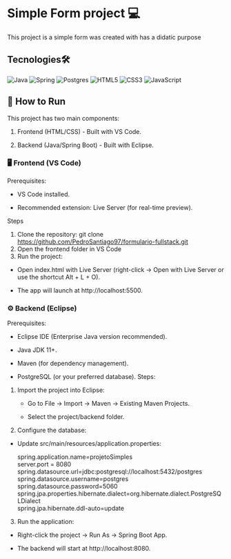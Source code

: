 # Simple Form project 💻

This project is a simple form was created with has a didatic purpose  

## Tecnologies🛠️  
  
![Java](https://img.shields.io/badge/java-%23ED8B00.svg?style=for-the-badge&logo=openjdk&logoColor=white)
![Spring](https://img.shields.io/badge/spring-%236DB33F.svg?style=for-the-badge&logo=spring&logoColor=white)
![Postgres](https://img.shields.io/badge/postgres-%23316192.svg?style=for-the-badge&logo=postgresql&logoColor=white)
![HTML5](https://img.shields.io/badge/html5-%23E34F26.svg?style=for-the-badge&logo=html5&logoColor=white)
![CSS3](https://img.shields.io/badge/css3-%231572B6.svg?style=for-the-badge&logo=css3&logoColor=white)
![JavaScript](https://img.shields.io/badge/javascript-%23323330.svg?style=for-the-badge&logo=javascript&logoColor=%23F7DF1E)  

## 🚀 How to Run  
This project has two main components:  

1. Frontend (HTML/CSS) - Built with VS Code.  

2. Backend (Java/Spring Boot) - Built with Eclipse.  

### 🖥️ Frontend (VS Code)  
Prerequisites:  

- VS Code installed.  

- Recommended extension: Live Server (for real-time preview).  

Steps
1. Clone the repository:  git clone https://github.com/PedroSantiago97/formulario-fullstack.git
2. Open the frontend folder in VS Code
3. Run the project:  

  - Open index.html with Live Server (right-click → Open with Live Server or use the shortcut Alt + L + O).  

  - The app will launch at http://localhost:5500.  

### ⚙️ Backend (Eclipse)  
Prerequisites:  
   - Eclipse IDE (Enterprise Java version recommended).  

   - Java JDK 11+.  

   - Maven (for dependency management).  

   - PostgreSQL (or your preferred database).
Steps:  
1. Import the project into Eclipse:  

   - Go to File → Import → Maven → Existing Maven Projects.

   - Select the project/backend folder.

2. Configure the database:  

- Update src/main/resources/application.properties:  
  
  spring.application.name=projetoSimples  
  server.port = 8080  
  spring.datasource.url=jdbc:postgresql://localhost:5432/postgres  
  spring.datasource.username=postgres  
  spring.datasource.password=5060  
  spring.jpa.properties.hibernate.dialect=org.hibernate.dialect.PostgreSQLDialect  
  spring.jpa.hibernate.ddl-auto=update  

3. Run the application:

- Right-click the project → Run As → Spring Boot App.

- The backend will start at http://localhost:8080.

